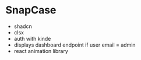 # SnapCase

- shadcn
- clsx
- auth with kinde
- displays dashboard endpoint if user email = admin
- react animation library
